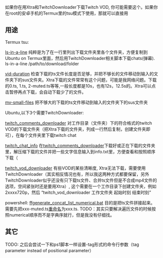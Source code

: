 如果你在用Xtra和TwitchDownloader下载Twitch VOD, 你可能需要这个。如果你在root的安卓手机的Termux里的tsu模式下使用，那就可以直接用

## 用途

Termux tsu:

[ls-in-a-line](Termux-tsu/ls-in-a-line) 纯粹是为了在一行里列出下载文件夹里各个文件夹，方便复制到Ubuntu on Termux里面，然后用TwitchDownloader相关脚本下载chats(弹幕). ls-in-a-line /path/to/download/folder

[vid-duration](Termux-tsu/vid-duration) 检查下载的ts文件长度是否足够，并把不够长的文件移动到输入的文件夹下的sus文件夹。Xtra下载的文件常常有这个问题，可能是我网络问题。下载的0.ts, 1.ts, 2-muted.ts等等,一般长度都是10s，也有12s，12.5s的。Xtra可以点击暂停再点下载，会自动下载少了的文件。

[mv-small-files](Termux-tsu/mv-small-files) 把不够大的下载的ts文件移动到输入的文件夹下的sus文件夹

Ubuntu,以下3个需要TwitchDownloader:

[twitch_comments_downloader](Termux-tsu/Ubuntu/twitch_comments_downloader) 对工作目录（文件夹）下的符合格式的twitch VOD的下载文件夹（把Xtra下载的文件夹，列成一行然后复制，创建文件夹即可），在每个文件夹里下载twitch chat

[twitch_chat_info](Termux-tsu/Ubuntu/twitch_chat_info) 在[twitch_comments_downloader](Termux-tsu/Ubuntu/twitch_comments_downloader)下载好或正在下载的文件夹里，解压缩下载的文件并把一些文字信息输入到info.txt里，方便查看和按照顺序下载（

[twitch_vod_downloader](Termux-tsu/Ubuntu/twitch_vod_downloader) 有些VOD的某些清晰度, Xtra无法下载，需要使用 TwitchDownloader（其实相反情况也有，所以我这两种方式都要保留，另外TwitchDownloader似乎还没有只下载ts文件、合并ts文件但是不合成mp4文件的选项，空间紧张时还是要用Xtra）, 这个需要在一个工作目录下创建文件夹，例如2xxxx720p，然后 “twitch_vod_downloader 工作文件夹 起始时刻 结束时刻”

powershell:
[ffgenerate_concat_list_numerical.bat](powershell/ffgenerate_concat_list_numerical.bat) 目的是把ts文件拼接起来。需要先把xxx-muted.ts[重命名](powershell\rename-muted.ps1)为xxx.ts. TODO：其实只要解决遍历文件的时候按照numerical顺序而不是字典序就行，但是我没有仔细找。


## 其它
TODO: 之后会尝试一下和ps1脚本一样设置-tag形式的命令行参数（tag parameter instead of positional parameter）